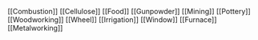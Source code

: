 [[Combustion]]
[[Cellulose]]
[[Food]]
[[Gunpowder]]
[[Mining]]
[[Pottery]]
[[Woodworking]]
[[Wheel]]
[[Irrigation]]
[[Window]]
[[Furnace]]
[[Metalworking]]
